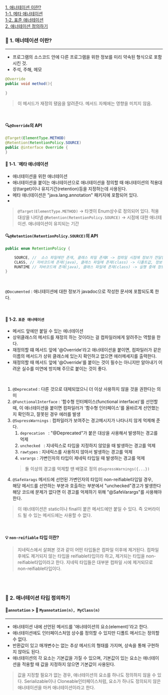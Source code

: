 [1. 애너테이션 이란?](#-1-애너테이션-이란)<br>
[1-1. 메타 애너테이션](#-1-1-메타-애너테이션)<br>
[1-2. 표준 애너테이션](#-1-2-표준-애너테이션)<br>
[2. 애너테이션 정의하기](#-애너테이션-타입-정의하기)<br>

### 📕 1. 애너테이션 이란?
___
- 프로그램의 소스코드 안에 다른 프로그램을 위한 정보를 미리 약속된 형식으로 포함시킨 것.
- 주석, 주해, 메모


```java
@Override
public void method(){
    
}
```
> 이 메서드가 재정의 됐음을 알려준다. 메서드 자체에는 영향을 미치지 않음.

<br>

#### 🔍`@Override`의 API

```java
@Target(ElementType.METHOD)
@Retention(RetentionPolicy.SOURCE)
public @interface Override {
}
```
#### 📝 1-1. `메타 애너테이션
- 애너테이션을 위한 애너테이션
- 애너테이션을 붙이는 애너테이션으로 애너테이션을 정의할 때 애너테이션의 적용대상(target)이나 유지기간(retention)등을 지정하는데 사용된다.
- 메타 애너테이션은 "java.lang.annotation" 패키지에 포함되어 있다.
- 
> `@Target(ElementType.METHOD)` -> 타겟이 Enum상수로 정의되어 있다. 적용대상을 나타냄
> `@Retention(RetentionPolicy.SOURCE)` -> 시점에 대한 애너테이션. 애너테이션이 유지되는 기간

#### 🔍`@Retention(RetentionPolicy.SOURCE)`의 API
```java
public enum RetentionPolicy {

    SOURCE, //  소스 파일에만 존재, 클래스 파일 존재X -> 컴파일 시점에 정보가 전달됨, 컴파일 이후에 제거
    CLASS, // 자바코드에 존재(java), 클래스 파일에 존재(class) -> 디폴트값, 정보전달X(거의 사용X)
    RUNTIME // 자바코드에 존재(java), 클래스 파일에 존재(class) -> 실행 중에 정보가 전달(많이 사용)
}
```

<br>

`@Documented` : 애너테이션에 대한 정보가 javadoc으로 작성한 문서에 포함되도록 한다.

<br>
 
#### 📝 1-2. `표준 애너테이션`
- 메서드 앞에만 붙일 수 있는 에너테이션
- 상위클래스의 메서드를 재정의 하는 것이라는 걸 컴파일러에게 알려주는 역할을 한다.
- 재정의할 떄 메서드 앞에 '@Override'라고 애너테이션을 붙이면, 컴파일러가 같은 이름의 메서드가 상위 클래스에 있는지 확인하고 없으면 에러메세지를 출력한다.
- 재정의할 때 메서드 앞에 '@Override'를 붙이는 것이 필수는 아니지만 알아내기 어려운 실수를 미연에 방지해 주므로 붙이는 것이 좋다.

<br>

1. `@Deprecated` : 다른 것으로 대체되었으니 더 이상 사용하지 않을 것을 권한다는 의미
2. `@FunctionalInterface` : '함수형 인터페이스(functional interface)'를 선언할 때, 이 애너테이션을 붙이면 컴파일러가 '함수형 인터페이스'를 올바르게 선언했는지 확인하고, 잘못된 경우 에러를 발생
3. `@SupressWarnings` : 컴파일러가 보여주는 경고메시지가 나타나지 않게 억제해 준다.
   1) `deprecation ` : "@Deprecated"가 붙은 대상을 사용해서 발생하는 경고를 억제
   2) `unchecked ` : 지네릭스로 타입을 지정하지 않았을 때 발생하는 경고를 억제
   3) `rawtypes` : 지네릭스를 사용하지 않아서 발생하는 경고를 억제
   4) `varargs` : 가변인자의 타입이 제네릭 타입일 때 발생하는 경고를 억제
   > 둘 이상의 경고를 억제할 땐 배열로 정의 `@SupressWarnings({...})`
4. `@SafeVarags` 
메서드에 선언된 가변인자의 타입이 non-reifiable타입일 경우, <br>
해당 메서드를 선언하는 부분과 호출하는 부분에서 "unchecked"경고가 발생한다 <br>
해당 코드에 문제가 없다면 이 경고를 억제하기 위해 "@SafeVarargs"를 사용해야 한다.

> 이 애너테이션은 static이나 final이 붙은 메서드에만 붙일 수 있다. 즉 오버라이드 될 수 있는 메서드에는 사용할 수 없다.

<br>

#### 💡 `non-reifiable` 타입 이란?
> 지네릭스에서 살펴본 것과 같이 어떤 타입들은 컴파일 이후에 제거된다. 
> 컴파일 후에도 제거되지 않는 타입을 reifiable타입이라 하고, 제거되는 타입을 non-reifiable타입이라고 한다.
> 지네릭 타입들은 대부분 컴파일 시에 제거되므로 non-reifiable타입이다.

<br>
<br>

### 📝 2. 애너테이션 타입 정의하기
#### 📂`annotation` > 💾 `Myannotation(n), MyClass(n)`
___
- 애너테이션 내에 선언된 메서드를 '애너테이션의 요소(element)'라고 한다.
- 애너테이션에도 인터페이스처엄 상수를 정의할 수 있지만 디폴트 메서드는 정의할 수 없다.
- 반환값이 있고 매개변수는 없는 추상 메서드의 형태를 가지며, 상속을 통해 구현하지 않아도 된다.
- 애너테이션의 각 요소는 기본값을 가질 수 있으며, 기본값이 있는 요소는 애너테이션을 적용할 때 값을 지정하지 않으면 기본값이 사용된다.
> 값을 지정할 필요가 없는 경우, 애너테이션의 요소를 하나도 정의하지 않을 수 있다. Serializable이나 Cloneable인터페이스처럼, 요소가 하나도 정의되지 않은 애너테이션을 마커 애너테이션이라고 한다.